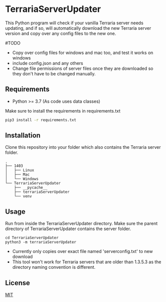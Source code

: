 # TerrariaServerUpdater

This Python program will check if your vanilla Terraria server needs updating, and if so, will automatically download the new Terraria server version and copy over any config files to the new one.

#TODO
* Copy over config files for windows and mac too, and test it works on windows
* include config.json and any others
* Change file permissions of server files once they are downloaded so they don't have to be changed manually.

## Requirements

* Python >= 3.7 (As code uses data classes)

Make sure to install the requirements in requirements.txt
```bash
pip3 install -r requirements.txt
```

## Installation

Clone this repository into your folder which also contains the Terraria server folder.


```
.
├── 1403
│   ├── Linux
│   ├── Mac
│   └── Windows
└── TerrariaServerUpdater
    ├── __pycache__
    ├── terrariaServerUpdater
    └── venv

```

## Usage

Run from inside the TerrariaServerUpdater directory.
Make sure the parent directory of TerrariaServerUpdater contains the server folder.

```
cd TerrariaServerUpdater
python3 -m terrariaServerUpdater
```

* Currently only copies over exact file named 'serverconfig.txt' to new download
* This tool won't work for Terraria servers that are older than 1.3.5.3 as the directory naming convention is different.
## License
[MIT](https://choosealicense.com/licenses/mit/)
